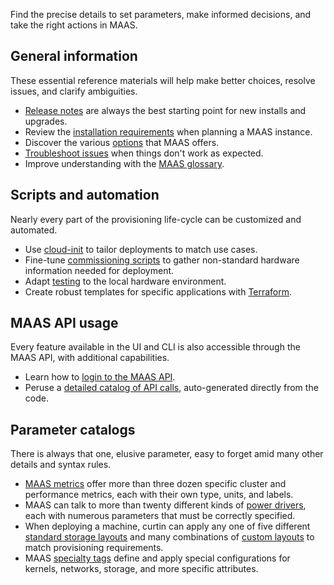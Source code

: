 Find the precise details to set parameters, make informed decisions, and take the right actions in MAAS.

## General information

These essential reference materials will help make better choices, resolve issues, and clarify ambiguities. 

- [Release notes](https://maas.io/docs/release-notes-and-upgrade-instructions) are always the best starting point for new installs and upgrades.
- Review the [installation requirements](https://maas.io/docs/installation-requirements) when planning a MAAS instance.
- Discover the various [options](https://maas.io/docs/configuration-reference) that MAAS offers.
- [Troubleshoot issues](https://maas.io/docs/maas-troubleshooting-guide) when things don't work as expected.
- Improve understanding with the [MAAS glossary](https://maas.io/docs/reference-maas-glossary).

## Scripts and automation

Nearly every part of the provisioning life-cycle can be customized and automated.

- Use [cloud-init](https://maas.io/docs/how-to-use-cloud-init-with-maas) to tailor  deployments to match use cases.
- Fine-tune [commissioning scripts](https://maas.io/docs/reference-commissioning-scripts) to gather non-standard hardware information needed for deployment.
- Adapt [testing](https://maas.io/docs/reference-hardware-test-scripts) to the local hardware environment.
- Create robust templates for specific applications with [Terraform](https://maas.io/docs/reference-terraform).

## MAAS API usage

Every feature available in the UI and CLI is also accessible through the MAAS API, with additional capabilities.

- Learn how to [login to the MAAS API](https://maas.io/docs/how-to-authenticate-to-the-maas-api).
- Peruse a [detailed catalog of API calls](https://maas.io/docs/api), auto-generated directly from the code.

## Parameter catalogs

There is always that one, elusive parameter, easy to forget amid many other details and syntax rules. 

- [MAAS metrics](https://maas.io/docs/reference-maas-metrics) offer more than three dozen specific cluster and performance metrics, each with their own type, units, and labels.
- MAAS can talk to more than twenty different kinds of [power drivers](https://maas.io/docs/reference-power-drivers), each with numerous parameters that must be correctly specified.
- When deploying a machine, curtin can apply any one of five different [standard storage layouts](https://maas.io/docs/reference-maas-storage#p-17455-standard-storage-layouts) and many combinations of [custom layouts](https://maas.io/docs/reference-maas-storage#p-17455-custom-storage-layouts) to match provisioning requirements.
- MAAS [specialty tags](https://maas.io/docs/reference-device-labels) define and apply special configurations for kernels, networks, storage, and more specific attributes.

